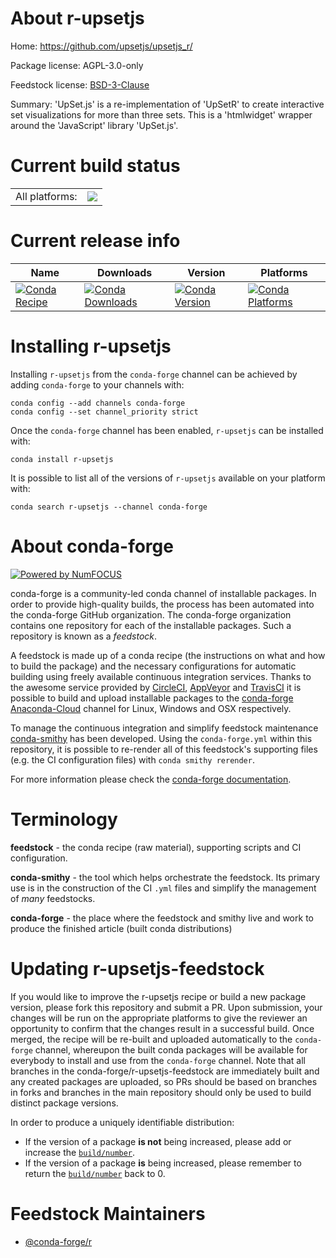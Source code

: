 About r-upsetjs
===============

Home: https://github.com/upsetjs/upsetjs_r/

Package license: AGPL-3.0-only

Feedstock license: [BSD-3-Clause](https://github.com/conda-forge/r-upsetjs-feedstock/blob/master/LICENSE.txt)

Summary: 'UpSet.js' is a re-implementation of 'UpSetR' to create interactive set visualizations for more than three sets. This is a 'htmlwidget' wrapper around the 'JavaScript' library 'UpSet.js'.

Current build status
====================


<table><tr><td>All platforms:</td>
    <td>
      <a href="https://dev.azure.com/conda-forge/feedstock-builds/_build/latest?definitionId=12882&branchName=master">
        <img src="https://dev.azure.com/conda-forge/feedstock-builds/_apis/build/status/r-upsetjs-feedstock?branchName=master">
      </a>
    </td>
  </tr>
</table>

Current release info
====================

| Name | Downloads | Version | Platforms |
| --- | --- | --- | --- |
| [![Conda Recipe](https://img.shields.io/badge/recipe-r--upsetjs-green.svg)](https://anaconda.org/conda-forge/r-upsetjs) | [![Conda Downloads](https://img.shields.io/conda/dn/conda-forge/r-upsetjs.svg)](https://anaconda.org/conda-forge/r-upsetjs) | [![Conda Version](https://img.shields.io/conda/vn/conda-forge/r-upsetjs.svg)](https://anaconda.org/conda-forge/r-upsetjs) | [![Conda Platforms](https://img.shields.io/conda/pn/conda-forge/r-upsetjs.svg)](https://anaconda.org/conda-forge/r-upsetjs) |

Installing r-upsetjs
====================

Installing `r-upsetjs` from the `conda-forge` channel can be achieved by adding `conda-forge` to your channels with:

```
conda config --add channels conda-forge
conda config --set channel_priority strict
```

Once the `conda-forge` channel has been enabled, `r-upsetjs` can be installed with:

```
conda install r-upsetjs
```

It is possible to list all of the versions of `r-upsetjs` available on your platform with:

```
conda search r-upsetjs --channel conda-forge
```


About conda-forge
=================

[![Powered by NumFOCUS](https://img.shields.io/badge/powered%20by-NumFOCUS-orange.svg?style=flat&colorA=E1523D&colorB=007D8A)](http://numfocus.org)

conda-forge is a community-led conda channel of installable packages.
In order to provide high-quality builds, the process has been automated into the
conda-forge GitHub organization. The conda-forge organization contains one repository
for each of the installable packages. Such a repository is known as a *feedstock*.

A feedstock is made up of a conda recipe (the instructions on what and how to build
the package) and the necessary configurations for automatic building using freely
available continuous integration services. Thanks to the awesome service provided by
[CircleCI](https://circleci.com/), [AppVeyor](https://www.appveyor.com/)
and [TravisCI](https://travis-ci.com/) it is possible to build and upload installable
packages to the [conda-forge](https://anaconda.org/conda-forge)
[Anaconda-Cloud](https://anaconda.org/) channel for Linux, Windows and OSX respectively.

To manage the continuous integration and simplify feedstock maintenance
[conda-smithy](https://github.com/conda-forge/conda-smithy) has been developed.
Using the ``conda-forge.yml`` within this repository, it is possible to re-render all of
this feedstock's supporting files (e.g. the CI configuration files) with ``conda smithy rerender``.

For more information please check the [conda-forge documentation](https://conda-forge.org/docs/).

Terminology
===========

**feedstock** - the conda recipe (raw material), supporting scripts and CI configuration.

**conda-smithy** - the tool which helps orchestrate the feedstock.
                   Its primary use is in the construction of the CI ``.yml`` files
                   and simplify the management of *many* feedstocks.

**conda-forge** - the place where the feedstock and smithy live and work to
                  produce the finished article (built conda distributions)


Updating r-upsetjs-feedstock
============================

If you would like to improve the r-upsetjs recipe or build a new
package version, please fork this repository and submit a PR. Upon submission,
your changes will be run on the appropriate platforms to give the reviewer an
opportunity to confirm that the changes result in a successful build. Once
merged, the recipe will be re-built and uploaded automatically to the
`conda-forge` channel, whereupon the built conda packages will be available for
everybody to install and use from the `conda-forge` channel.
Note that all branches in the conda-forge/r-upsetjs-feedstock are
immediately built and any created packages are uploaded, so PRs should be based
on branches in forks and branches in the main repository should only be used to
build distinct package versions.

In order to produce a uniquely identifiable distribution:
 * If the version of a package **is not** being increased, please add or increase
   the [``build/number``](https://docs.conda.io/projects/conda-build/en/latest/resources/define-metadata.html#build-number-and-string).
 * If the version of a package **is** being increased, please remember to return
   the [``build/number``](https://docs.conda.io/projects/conda-build/en/latest/resources/define-metadata.html#build-number-and-string)
   back to 0.

Feedstock Maintainers
=====================

* [@conda-forge/r](https://github.com/conda-forge/r/)

